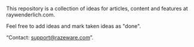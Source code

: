 This repository is a collection of ideas for articles, content and features at raywenderlich.com.

Feel free to add ideas and mark taken ideas as "done".

“Contact: support@razeware.com”.
